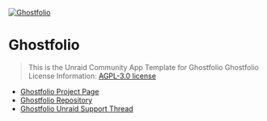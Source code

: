 [![Ghostfolio](https://avatars.githubusercontent.com/u/82473144?s=200)](https://github.com/ghostfolio/ghostfolio)

# Ghostfolio
> This is the Unraid Community App Template for Ghostfolio
> Ghostfolio License Information: [AGPL-3.0 license](https://github.com/ghostfolio/ghostfolio/blob/main/LICENSE)

- [Ghostfolio Project Page](https://ghostfol.io/)
- [Ghostfolio Repository](https://github.com/ghostfolio/ghostfolio)
- [Ghostfolio Unraid Support Thread](https://forums.unraid.net/topic/123829-support-community-applications-ghostfolio/)
